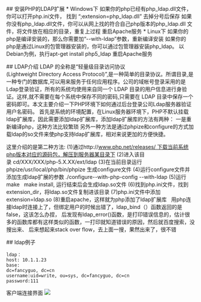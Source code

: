 ## 安装PHP的LDAP扩展
* Windows下
如果你的php已经有php_ldap.dll文件，你可以打开php.ini文件， 找到 “;extension=php_ldap.dll” 去掉分号后保存
如果你没有php_ldap.dll文件，你可以从网上找的符合自己php版本的php_ldap.dll 文件，将文件放在相应的目录，重复上过程
重启Apache服务
* Linux下
如果你的php是编译安装的，那么你需要加“--with-ldap”参数，重新编译安装
如果你的php是通过Linux的包管理器安装的，你可以通过包管理器安装php_ldap。 以Debian为例，执行apt-get install php5_ldap
重启Apache服务

## LDAP介绍
LDAP 的全称是“轻量级目录访问协议(Lightweight Directory Access Protocol)”,是一种简单的目录协议。所谓目录,是一种专门的数据库,可以用来服务于任何应用程序。公司的域帐号登录采用的是Ldap登录验证，所有的系统均使用来自同一个 LDAP 目录的用户信息进行身验证。这样,就不需要在每个系统中保存不同的密码,只需要在 LDAP 目录中保存一个密码即可。本文主要介绍一下PHP环境下如何通过后台登录公司Ldap服务器验证用户名密码。
首先是系统的环境配置，在Linux服务器环境下，PHP不默认挂载ldap扩展库，因此需要添加ldap扩展库，添加ldap扩展库的方法有两种：
一是重新编译php，这种方法比较繁琐
另外一种方法是通过phpize和configure的方式加载ldap的so文件来使php支持ldap扩展库，相对来说更加的方便快捷。

这里介绍的是第二种方法:
(1)通过http://www.php.net/releases/ 下载当前系统php版本对应的源码包，解压到服务器某目录下
(2)进入该目录 cd/XXX/XXX/php-5.X.XX/ext/ldap
(3)在当前目录运行phpize/usr/local/php/bin/phpize 生成configure文件
(4)运行configure文件并添加生成ldap扩展的参数
./configure--with-php-config --with-ldap
(5)运行make   make install, 运行结束后会生成ldap.so文件
(6)找到php.ini文件，找到extension_dir，将ldap.so文件复制进该目录
(7)php.ini文件中添加extension=ldap.so
(8)重启apache，这样就为php添加了ldap扩展库
 
用php连接ldap时连接上了，但绑定用户的时候出错了，ldap_bind（）函数返回的是false，这该怎么办捏，
后发现有ldap_error()函数，是打印错误信息的，估计很多的函数库都有这样类似的函数，一打印就知道错误的原因，然后就百度搜索，没搜出来、
后来想起来stack over flow，去上面一搜，果然出来了，很不错

## ldap例子
```
ldap：
host: 10.1.1.23
base:
dc=fancyguo, dc=cn
username:uid=write, ou=sys, dc=fancyguo, dc=cn
password:111
```

客户端连接界面
![](https://sunxvming.com/imgs/_u5FAE_u4FE1_u622A_u56FE_20210415173011.png)
